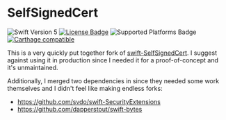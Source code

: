 # SelfSignedCert

![Swift Version 5](https://img.shields.io/badge/Swift-v5-brightgreen)
[![License Badge](https://img.shields.io/cocoapods/l/SelfSignedCert.svg)](LICENSE.txt)
![Supported Platforms Badge](https://img.shields.io/cocoapods/p/SelfSignedCert.svg)
[![Carthage compatible](https://img.shields.io/badge/Carthage-compatible-4BC51D.svg?style=flat)](https://github.com/Carthage/Carthage)

This is a very quickly put together fork of [swift-SelfSignedCert](https://github.com/svdo/swift-SelfSignedCert). I suggest against using it in production since I needed it for a proof-of-concept and it's unmaintained.

Additionally, I merged two dependencies in since they needed some work themselves and I didn't feel like making endless forks:

- <https://github.com/svdo/swift-SecurityExtensions>
- <https://github.com/dapperstout/swift-bytes>
